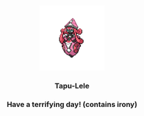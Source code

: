 <p align="center">
    <img src="https://raw.githubusercontent.com/PokeAPI/sprites/master/sprites/pokemon/786.png" width="150" height="150">
</p>
<h3 align="center"> <b>Tapu-Lele</b></h3>
<h3 align="center">Have a terrifying day! (contains irony)</h3>
